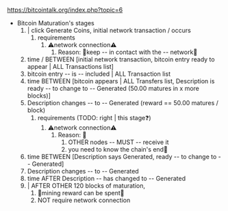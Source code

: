 https://bitcointalk.org/index.php?topic=6

* Bitcoin Maturation's stages
  1. | click Generate Coins, initial network transaction / occurs 
     1. requirements
        1. ⚠️network connection⚠️
           1. Reason: 🧠keep -- in contact with the -- network🧠
  2. time / BETWEEN [initial network transaction, bitcoin entry ready to appear | ALL Transactions list]
  3. bitcoin entry -- is -- included | ALL Transaction list
  4. time BETWEEN [bitcoin appears | ALL Transfers list, Description is ready -- to change to -- Generated (50.00 matures in x more blocks)]
  5. Description changes -- to -- Generated (reward == 50.00 matures / block)
     1. requirements (TODO: right | this stage❓)
         1. ⚠️network connection⚠️
            1. Reason: 🧠
               1. OTHER nodes -- MUST -- receive it
               2. you need to know the chain's end🧠
  6. time BETWEEN [Description says Generated, ready -- to change to -- Generated]
  7. Description changes -- to -- Generated
  8. time AFTER Description -- has changed to -- Generated
  9. | AFTER OTHER 120 blocks of maturation,
     1. 👀mining reward can be spent👀
     2. NOT require network connection
